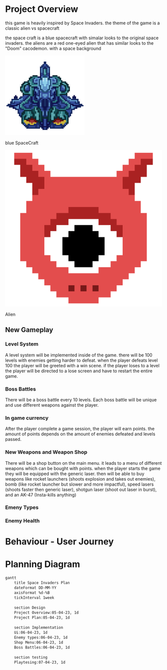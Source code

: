 # Project Overview

this game is heavily inspired by Space Invaders. the theme of the game is a classic alien vs spacecraft

the space craft is a blue spacecraft with simalar looks to the original space invaders. the aliens are a red one-eyed alien that has similar looks to the "Doom" cacodemon. with a space background

![Blue Spaceship](Images/SpaceShip.png)

blue SpaceCraft

![Alien](Images/alienHeads.png)

Alien
## New Gameplay

### Level System
A level system will be implemented inside of the game. there will be 100 levels with enemies getting harder to defeat. when the player defeats level 100 the player will be greeted with a win scene. if the player loses to a level the player will be directed to a lose screen and have to restart the entire game.
### Boss Battles
There will be a boss battle every 10 levels. Each boss battle will be unique and use different weapons against the player.
### In game currency 
After the player complete a game session, the player will earn points. the amount of points depends on the amount of enemies defeated and levels passed.
### New Weapons and Weapon Shop
There will be a shop button on the main menu. it leads to a menu of different weapons which can be bought with points. when the player starts the game they will be equipped with the generic laser. then will be able to buy weapons like rocket launchers (shoots explosion and takes out enemies), bomb (like rocket launcher but slower and more impactful), speed lasers (shoots faster then generic laser), shotgun laser (shoot out laser in burst), and an AK-47 (Insta-kills anything)
### Emeny Types

### Enemy Health

# Behaviour - User Journey

# Planning Diagram

```mermaid
gantt
    title Space Invaders Plan
    dateFormat DD-MM-YY
    axisFormat %d-%B
    tickInterval 1week

    section Design
    Project Overview:05-04-23, 1d
    Project Plan:05-04-23, 1d
    
    section Implementation
    Ui:06-04-23, 1d
    Enemy types:06-04-23, 1d
    Shop Menu:06-04-23, 1d
    Boss Battles:06-04-23, 1d

    section testing
    Playtesing:07-04-23, 1d
```